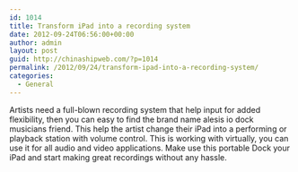 ```yaml
---
id: 1014
title: Transform iPad into a recording system
date: 2012-09-24T06:56:00+00:00
author: admin
layout: post
guid: http://chinashipweb.com/?p=1014
permalink: /2012/09/24/transform-ipad-into-a-recording-system/
categories:
  - General
---
```

Artists need a full-blown recording system that help input for added flexibility, then you can easy to find the brand name alesis io dock musicians friend. This help the artist change their iPad into a performing or playback station with volume control. This is working with virtually, you can use it for all audio and video applications. Make use this portable Dock your iPad and start making great recordings without any hassle.